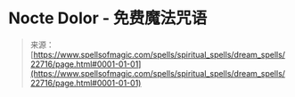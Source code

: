 <!--yml

category: 未分类

date: 2024-06-12 19:07:15

-->

# Nocte Dolor - 免费魔法咒语

> 来源：[https://www.spellsofmagic.com/spells/spiritual_spells/dream_spells/22716/page.html#0001-01-01](https://www.spellsofmagic.com/spells/spiritual_spells/dream_spells/22716/page.html#0001-01-01)
